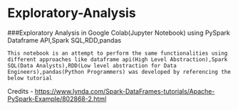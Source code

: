 # Exploratory-Analysis
###Exploratory Analysis in Google Colab(Jupyter Notebook) using PySpark Dataframe API,Spark SQL,RDD,pandas

```This notebook is an attempt to perform the same functionalities using different approaches like dataframe api(High Level Abstraction),Spark SQL(Data Analysts),RDD(Low level abstraction for Data Engineers),pandas(Python Programmers) was developed by referencing the below tutorial```

Credits - https://www.lynda.com/Spark-DataFrames-tutorials/Apache-PySpark-Example/802868-2.html
